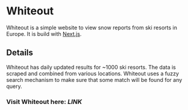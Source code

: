 # Whiteout

Whiteout is a simple website to view snow reports from ski resorts in Europe. It is build with [Next.js](https://nextjs.org/).

## Details

Whiteout has daily updated results for ~1000 ski resorts. The data is scraped and combined from various locations. Whiteout uses a fuzzy search mechanism to make sure that some match will be found for any query.

### Visit Whiteout here: ***LINK***


